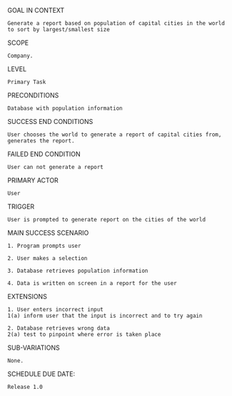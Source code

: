 GOAL IN CONTEXT

	Generate a report based on population of capital cities in the world to sort by largest/smallest size

SCOPE

	Company.

LEVEL

	Primary Task

PRECONDITIONS

	Database with population information

SUCCESS END CONDITIONS

	User chooses the world to generate a report of capital cities from, generates the report.

FAILED END CONDITION

	User can not generate a report

PRIMARY ACTOR

	User

TRIGGER

	User is prompted to generate report on the cities of the world

MAIN SUCCESS SCENARIO

	1. Program prompts user

	2. User makes a selection

	3. Database retrieves population information

	4. Data is written on screen in a report for the user

EXTENSIONS

	1. User enters incorrect input
	1(a) inform user that the input is incorrect and to try again

	2. Database retrieves wrong data
	2(a) test to pinpoint where error is taken place

SUB-VARIATIONS

	None.

SCHEDULE DUE DATE:

	Release 1.0


